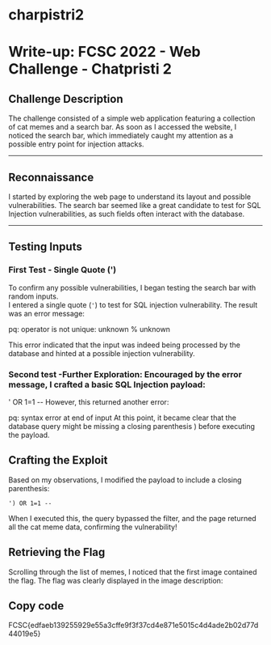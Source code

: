# charpistri2


# Write-up: FCSC 2022 - Web Challenge - Chatpristi 2

## Challenge Description
The challenge consisted of a simple web application featuring a collection of cat memes and a search bar. As soon as I accessed the website, I noticed the search bar, which immediately caught my attention as a possible entry point for injection attacks.

---

## Reconnaissance
I started by exploring the web page to understand its layout and possible vulnerabilities. The search bar seemed like a great candidate to test for SQL Injection vulnerabilities, as such fields often interact with the database.

---

## Testing Inputs

### First Test - Single Quote (')
To confirm any possible vulnerabilities, I began testing the search bar with random inputs.  
I entered a single quote (`'`) to test for SQL injection vulnerability. The result was an error message:

  pq: operator is not unique: unknown % unknown
  
This error indicated that the input was indeed being processed by the database and hinted at a possible injection vulnerability.

### Second test -Further Exploration: Encouraged by the error message, I crafted a basic SQL Injection payload:

  ' OR 1=1 --
However, this returned another error:

  pq: syntax error at end of input
At this point, it became clear that the database query might be missing a closing parenthesis ) before executing the payload.

## Crafting the Exploit
  Based on my observations, I modified the payload to include a closing parenthesis:

    ') OR 1=1 --
  
  When I executed this, the query bypassed the filter, and the page returned all the cat meme data, confirming the vulnerability!

## Retrieving the Flag
  Scrolling through the list of memes, I noticed that the first image contained the flag. The flag was clearly displayed in the image description:

## Copy code
  FCSC{edfaeb139255929e55a3cffe9f3f37cd4e871e5015c4d4ade2b02d77d44019e5}
